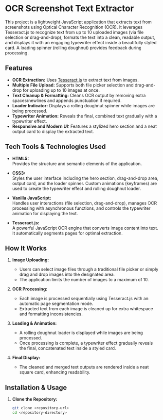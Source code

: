# OCR Screenshot Text Extractor

This project is a lightweight JavaScript application that extracts text from screenshots using Optical Character Recognition (OCR). It leverages Tesseract.js to recognize text from up to 10 uploaded images (via file selection or drag-and-drop), formats the text into a clean, readable output, and displays it with an engaging typewriter effect inside a beautifully styled card. A loading spinner (rolling doughnut) provides feedback during processing.

## Features

- **OCR Extraction:** Uses [Tesseract.js](https://github.com/naptha/tesseract.js) to extract text from images.
- **Multiple File Upload:** Supports both file picker selection and drag-and-drop for uploading up to 10 images at once.
- **Text Cleanup & Formatting:** Cleans OCR output by removing extra spaces/newlines and appends punctuation if required.
- **Loader Indicator:** Displays a rolling doughnut spinner while images are being processed.
- **Typewriter Animation:** Reveals the final, combined text gradually with a typewriter effect.
- **Responsive and Modern UI:** Features a stylized hero section and a neat output card to display the extracted text.

## Tech Tools & Technologies Used

- **HTML5:**  
  Provides the structure and semantic elements of the application.

- **CSS3:**  
  Styles the user interface including the hero section, drag-and-drop area, output card, and the loader spinner. Custom animations (keyframes) are used to create the typewriter effect and rolling doughnut loader.

- **Vanilla JavaScript:**  
  Handles user interactions (file selection, drag-and-drop), manages OCR processing with asynchronous functions, and controls the typewriter animation for displaying the text.

- **Tesseract.js:**  
  A powerful JavaScript OCR engine that converts image content into text. It automatically segments pages for optimal extraction.

## How It Works

1. **Image Uploading:**
    - Users can select image files through a traditional file picker or simply drag and drop images into the designated area.
    - The application limits the number of images to a maximum of 10.

2. **OCR Processing:**
    - Each image is processed sequentially using Tesseract.js with an automatic page segmentation mode.
    - Extracted text from each image is cleaned up for extra whitespace and formatting inconsistencies.

3. **Loading & Animation:**
    - A rolling doughnut loader is displayed while images are being processed.
    - Once processing is complete, a typewriter effect gradually reveals the final, concatenated text inside a styled card.

4. **Final Display:**
    - The cleaned and merged text outputs are rendered inside a neat square card, enhancing readability.

## Installation & Usage

1. **Clone the Repository:**

   ```bash
   git clone <repository-url>
   cd <repository-directory>
